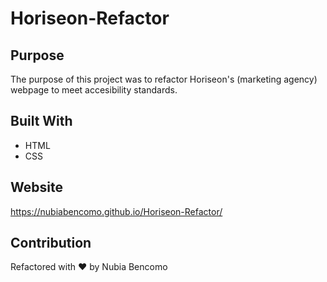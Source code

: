 # Horiseon-Refactor

## Purpose
The purpose of this project was to refactor Horiseon's (marketing agency) webpage to meet accesibility standards.

## Built With
* HTML
* CSS

## Website
https://nubiabencomo.github.io/Horiseon-Refactor/

## Contribution
Refactored with ❤️ by Nubia Bencomo
